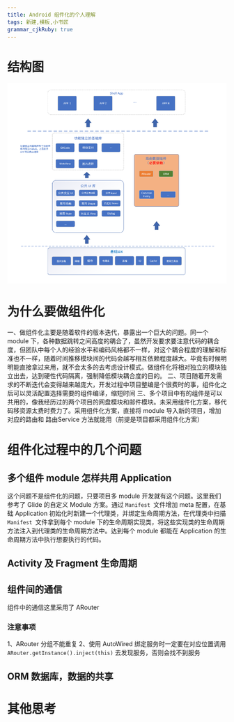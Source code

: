 ```yaml
---
title: Android 组件化的个人理解 
tags: 新建,模板,小书匠
grammar_cjkRuby: true
---
```

# 结构图
![PandaMvp 组件化结构图](./images/1554614230256.png)
# 为什么要做组件化
一、做组件化主要是随着软件的版本迭代，暴露出一个巨大的问题。同一个 module 下，各种数据跳转之间高度的耦合了，虽然开发要求要注意代码的耦合度，但团队中每个人的经验水平和编码风格都不一样，对这个耦合程度的理解和标准也不一样，随着时间推移模块间的代码会越写相互依赖程度越大。毕竟有时候明明能直接拿过来用，就不会太多的去考虑设计模式。做组件化将相对独立的模块独立出去，达到硬性代码隔离，强制降低模块耦合度的目的。
二、项目随着开发需求的不断迭代会变得越来越庞大，开发过程中项目整编是个很费时的事，组件化之后可以灵活配置选择需要的组件编译，缩短时间
三、多个项目中有的组件是可以共用的，像我经历过的两个项目的网盘模块和邮件模块。未采用组件化方案，移代码移资源太费时费力了。采用组件化方案，直接将 module 导入新的项目，增加对应的路由和 路由Service 方法就能用（前提是项目都采用组件化方案）
# 组件化过程中的几个问题
## 多个组件 module 怎样共用 Application
这个问题不是组件化的问题，只要项目多 module 开发就有这个问题。这里我们参考了 Glide 的自定义 Module 方案。通过 `Manifest `文件增加 meta 配置，在基础 Application 初始化时新建一个代理类，并绑定生命周期方法，在代理类中扫描   `Manifest `文件拿到每个 module 下的生命周期实现类，将这些实现类的生命周期方法注入到代理类的生命周期方法中。达到每个 module 都能在 Application 的生命周期方法中执行想要执行的代码。


## Activity 及 Fragment 生命周期
## 组件间的通信
组件中的通信这里采用了 ARouter
### 注意事项
1、ARouter 分组不能重复
2、使用 AutoWired 绑定服务时一定要在对应位置调用 `ARouter.getInstance().inject(this)` 去发现服务，否则会找不到服务
## ORM 数据库，数据的共享
# 其他思考

